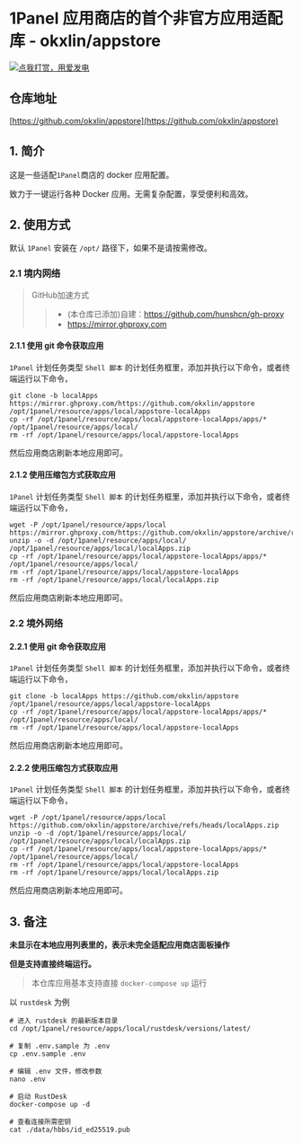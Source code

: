 # 1Panel 应用商店的首个非官方应用适配库 - okxlin/appstore

[![**点我打赏，用爱发电**](https://pic1.afdiancdn.com/user/23e549ae343011ee8e395254001e7c00/common/a9646d838a96c60f68a6dc21a9013aee_w1440_h360_s180.png?imageView2/1/w/3000/h/800)](https://afdian.net/a/dockerapps)


## 仓库地址

[https://github.com/okxlin/appstore](https://github.com/okxlin/appstore)

## 1. 简介

这是一些适配`1Panel`商店的 docker 应用配置。

致力于一键运行各种 Docker 应用。无需复杂配置，享受便利和高效。

## 2. 使用方式

默认 `1Panel` 安装在 `/opt/` 路径下，如果不是请按需修改。

### 2.1 境内网络

> GitHub加速方式
>> - (本仓库已添加)自建：https://github.com/hunshcn/gh-proxy
>> - https://mirror.ghproxy.com

#### 2.1.1 使用 git 命令获取应用

`1Panel` 计划任务类型 `Shell 脚本` 的计划任务框里，添加并执行以下命令，或者终端运行以下命令，

```shell
git clone -b localApps https://mirror.ghproxy.com/https://github.com/okxlin/appstore /opt/1panel/resource/apps/local/appstore-localApps
cp -rf /opt/1panel/resource/apps/local/appstore-localApps/apps/* /opt/1panel/resource/apps/local/
rm -rf /opt/1panel/resource/apps/local/appstore-localApps
```

然后应用商店刷新本地应用即可。

#### 2.1.2 使用压缩包方式获取应用

`1Panel` 计划任务类型 `Shell 脚本` 的计划任务框里，添加并执行以下命令，或者终端运行以下命令，

```shell
wget -P /opt/1panel/resource/apps/local https://mirror.ghproxy.com/https://github.com/okxlin/appstore/archive/refs/heads/localApps.zip
unzip -o -d /opt/1panel/resource/apps/local/ /opt/1panel/resource/apps/local/localApps.zip
cp -rf /opt/1panel/resource/apps/local/appstore-localApps/apps/* /opt/1panel/resource/apps/local/
rm -rf /opt/1panel/resource/apps/local/appstore-localApps
rm -rf /opt/1panel/resource/apps/local/localApps.zip
```

然后应用商店刷新本地应用即可。

### 2.2 境外网络

#### 2.2.1 使用 git 命令获取应用

`1Panel` 计划任务类型 `Shell 脚本` 的计划任务框里，添加并执行以下命令，或者终端运行以下命令，

```shell
git clone -b localApps https://github.com/okxlin/appstore /opt/1panel/resource/apps/local/appstore-localApps
cp -rf /opt/1panel/resource/apps/local/appstore-localApps/apps/* /opt/1panel/resource/apps/local/
rm -rf /opt/1panel/resource/apps/local/appstore-localApps
```

然后应用商店刷新本地应用即可。

#### 2.2.2 使用压缩包方式获取应用

`1Panel` 计划任务类型 `Shell 脚本` 的计划任务框里，添加并执行以下命令，或者终端运行以下命令，

```shell
wget -P /opt/1panel/resource/apps/local https://github.com/okxlin/appstore/archive/refs/heads/localApps.zip
unzip -o -d /opt/1panel/resource/apps/local/ /opt/1panel/resource/apps/local/localApps.zip
cp -rf /opt/1panel/resource/apps/local/appstore-localApps/apps/* /opt/1panel/resource/apps/local/
rm -rf /opt/1panel/resource/apps/local/appstore-localApps
rm -rf /opt/1panel/resource/apps/local/localApps.zip
```

然后应用商店刷新本地应用即可。


## 3. 备注

**未显示在本地应用列表里的，表示未完全适配应用商店面板操作**

**但是支持直接终端运行。**

> 本仓库应用基本支持直接 `docker-compose up` 运行

以 `rustdesk` 为例


```shell
# 进入 rustdesk 的最新版本目录
cd /opt/1panel/resource/apps/local/rustdesk/versions/latest/

# 复制 .env.sample 为 .env
cp .env.sample .env

# 编辑 .env 文件，修改参数
nano .env

# 启动 RustDesk
docker-compose up -d

# 查看连接所需密钥
cat ./data/hbbs/id_ed25519.pub
```